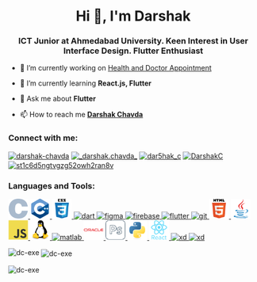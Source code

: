 <h1 align="center">Hi 👋, I'm Darshak</h1>
<h3 align="center">ICT Junior at Ahmedabad University. Keen Interest in User Interface Design. Flutter Enthusiast</h3>

- 🔭 I’m currently working on [Health and Doctor Appointment](https://github.com/dc-exe/Health_and_Doctor_Appointment)

- 🌱 I’m currently learning **React.js, Flutter**

- 💬 Ask me about **Flutter**

- 📫 How to reach me **[Darshak Chavda](mailto:darshakchavda2000@gmail.com)**


<h3 align="left">Connect with me:</h3>
<p align="left">
<a href="https://linkedin.com/in/darshak-chavda" target="blank"><img align="center" src="https://cdn.jsdelivr.net/npm/simple-icons@3.0.1/icons/linkedin.svg" alt="darshak-chavda" height="30" width="40" /></a>
<a href="https://instagram.com/_darshak.chavda_" target="blank"><img align="center" src="https://cdn.jsdelivr.net/npm/simple-icons@3.0.1/icons/instagram.svg" alt="_darshak.chavda_" height="30" width="40" /></a>
<a href="https://www.hackerrank.com/dar5hak_c" target="blank"><img align="center" src="https://cdn.jsdelivr.net/npm/simple-icons@3.0.1/icons/hackerrank.svg" alt="dar5hak_c" height="30" width="40" /></a>
<a href="https://www.reddit.com/user/DarshakC" target="blank"><img align="center" src="https://cdn.jsdelivr.net/npm/simple-icons@3.0.1/icons/reddit.svg" alt="DarshakC" height="30" width="40" /></a>
<a href="https://open.spotify.com/user/st1c6d5ngtvgzg52owh2ran8v" target="blank"><img align="center" src="https://cdn.jsdelivr.net/npm/simple-icons@3.0.1/icons/spotify.svg" alt="st1c6d5ngtvgzg52owh2ran8v"" height="30" width="40" /></a>

</p>

<h3 align="left">Languages and Tools:</h3>
<p align="left"> <a href="https://www.cprogramming.com/" target="_blank"> <img src="https://raw.githubusercontent.com/devicons/devicon/master/icons/c/c-original.svg" alt="c" width="40" height="40"/> </a> <a href="https://www.w3schools.com/cpp/" target="_blank"> <img src="https://raw.githubusercontent.com/devicons/devicon/master/icons/cplusplus/cplusplus-original.svg" alt="cplusplus" width="40" height="40"/> </a> <a href="https://www.w3schools.com/css/" target="_blank"> <img src="https://raw.githubusercontent.com/devicons/devicon/master/icons/css3/css3-original-wordmark.svg" alt="css3" width="40" height="40"/> </a> <a href="https://dart.dev" target="_blank"> <img src="https://www.vectorlogo.zone/logos/dartlang/dartlang-icon.svg" alt="dart" width="40" height="40"/> </a> <a href="https://www.figma.com/" target="_blank"> <img src="https://www.vectorlogo.zone/logos/figma/figma-icon.svg" alt="figma" width="40" height="40"/> </a> <a href="https://firebase.google.com/" target="_blank"> <img src="https://www.vectorlogo.zone/logos/firebase/firebase-icon.svg" alt="firebase" width="40" height="40"/> </a> <a href="https://flutter.dev" target="_blank"> <img src="https://www.vectorlogo.zone/logos/flutterio/flutterio-icon.svg" alt="flutter" width="40" height="40"/> </a> <a href="https://git-scm.com/" target="_blank"> <img src="https://www.vectorlogo.zone/logos/git-scm/git-scm-icon.svg" alt="git" width="40" height="40"/> </a> <a href="https://www.w3.org/html/" target="_blank"> <img src="https://raw.githubusercontent.com/devicons/devicon/master/icons/html5/html5-original-wordmark.svg" alt="html5" width="40" height="40"/> </a> <a href="https://www.java.com" target="_blank"> <img src="https://raw.githubusercontent.com/devicons/devicon/master/icons/java/java-original.svg" alt="java" width="40" height="40"/> </a> <a href="https://developer.mozilla.org/en-US/docs/Web/JavaScript" target="_blank"> <img src="https://raw.githubusercontent.com/devicons/devicon/master/icons/javascript/javascript-original.svg" alt="javascript" width="40" height="40"/> </a> <a href="https://www.linux.org/" target="_blank"> <img src="https://raw.githubusercontent.com/devicons/devicon/master/icons/linux/linux-original.svg" alt="linux" width="40" height="40"/> </a> <a href="https://www.mathworks.com/" target="_blank"> <img src="https://raw.githubusercontent.com/simple-icons/simple-icons/master/icons/mathworks.svg" alt="matlab" width="40" height="40"/> </a> <a href="https://www.oracle.com/" target="_blank"> <img src="https://raw.githubusercontent.com/devicons/devicon/master/icons/oracle/oracle-original.svg" alt="oracle" width="40" height="40"/> </a> <a href="https://www.photoshop.com/en" target="_blank"> <img src="https://raw.githubusercontent.com/devicons/devicon/master/icons/photoshop/photoshop-line.svg" alt="photoshop" width="40" height="40"/> </a> <a href="https://www.python.org" target="_blank"> <img src="https://raw.githubusercontent.com/devicons/devicon/master/icons/python/python-original.svg" alt="python" width="40" height="40"/> </a> <a href="https://reactjs.org/" target="_blank"> <img src="https://raw.githubusercontent.com/devicons/devicon/master/icons/react/react-original-wordmark.svg" alt="react" width="40" height="40"/> </a> 
<a href="https://code.visualstudio.com/" target="_blank"> <img src="https://upload.wikimedia.org/wikipedia/commons/9/9a/Visual_Studio_Code_1.35_icon.svg" alt="xd" width="40" height="40"/> </a>
<a href="https://www.adobe.com/products/xd.html" target="_blank"> <img src="https://cdn.worldvectorlogo.com/logos/adobe-xd.svg" alt="xd" width="40" height="40"/> </a> </p>

<p><img align="left" src="https://github-readme-stats.vercel.app/api/top-langs?username=dc-exe&show_icons=true&locale=en&layout=compact" alt="dc-exe" /></p>

<p>&nbsp;<img align="center" src="https://github-readme-stats.vercel.app/api?username=dc-exe&show_icons=true&locale=en" alt="dc-exe" /></p>

<p><img align="center" src="https://github-readme-streak-stats.herokuapp.com/?user=dc-exe&" alt="dc-exe" /></p>

